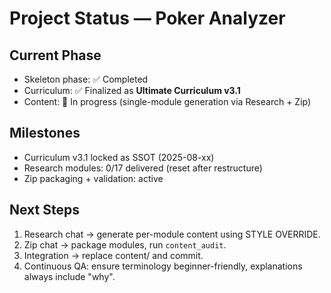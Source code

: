 # Project Status — Poker Analyzer

## Current Phase
- Skeleton phase: ✅ Completed
- Curriculum: ✅ Finalized as **Ultimate Curriculum v3.1**
- Content: 🚧 In progress (single-module generation via Research + Zip)

## Milestones
- Curriculum v3.1 locked as SSOT (2025-08-xx)
- Research modules: 0/17 delivered (reset after restructure)
- Zip packaging + validation: active

## Next Steps
1. Research chat → generate per-module content using STYLE OVERRIDE.
2. Zip chat → package modules, run `content_audit`.
3. Integration → replace content/ and commit.
4. Continuous QA: ensure terminology beginner-friendly, explanations always include "why".
